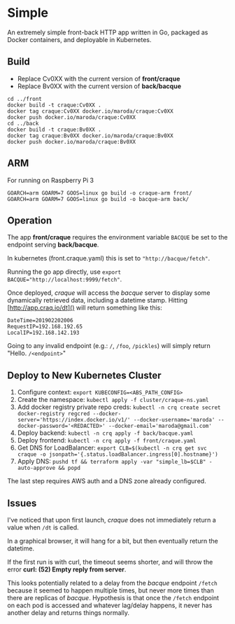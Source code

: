 # Simple

An extremely simple front-back 
HTTP app written in Go, packaged as Docker containers, and deployable in Kubernetes.

## Build

* Replace Cv0XX with the current version of **front/craque**
* Replace Bv0XX with the current version of **back/bacque**

```
cd ../front
docker build -t craque:Cv0XX .
docker tag craque:Cv0XX docker.io/maroda/craque:Cv0XX
docker push docker.io/maroda/craque:Cv0XX
cd ../back
docker build -t craque:Bv0XX .
docker tag craque:Bv0XX docker.io/maroda/craque:Bv0XX
docker push docker.io/maroda/craque:Bv0XX
```

## ARM
For running on Raspberry Pi 3
```
GOARCH=arm GOARM=7 GOOS=linux go build -o craque-arm front/
GOARCH=arm GOARM=7 GOOS=linux go build -o bacque-arm back/
```

## Operation
The app **front/craque** requires the environment variable `BACQUE` be set to the endpoint serving **back/bacque**.

In kubernetes (front.craque.yaml) this is set to `"http://bacque/fetch"`.

Running the go app directly, use `export BACQUE="http://localhost:9999/fetch"`.

Once deployed, *craque* will access the *bacque* server to display some dynamically retrieved data, including a datetime stamp.
Hitting [http://app.craq.io/dt]() will return something like this:

```
DateTime=201902202006
RequestIP=192.168.192.65
LocalIP=192.168.142.193
```

Going to any invalid endpoint (e.g.: `/`, `/foo`, `/pickles`) will simply return "Hello. `/<endpoint>`"

## Deploy to New Kubernetes Cluster
1. Configure context: `export KUBECONFIG=<ABS_PATH_CONFIG>`
2. Create the namespace: `kubectl apply -f cluster/craque-ns.yaml`
3. Add docker registry private repo creds: `kubectl -n crq create secret docker-registry regcred --docker-server='https://index.docker.io/v1/' --docker-username='maroda' --docker-password='<REDACTED>' --docker-email='maroda@gmail.com'`
4. Deploy backend: `kubectl -n crq apply -f back/bacque.yaml`
5. Deploy frontend: `kubectl -n crq apply -f front/craque.yaml`
6. Get DNS for LoadBalancer: `export CLB=$(kubectl -n crq get svc craque -o jsonpath='{.status.loadBalancer.ingress[0].hostname}')`
7. Apply DNS: `pushd tf && terraform apply -var "simple_lb=$CLB" -auto-approve && popd`

The last step requires AWS auth and a DNS zone already configured.

## Issues

I've noticed that upon first launch, *craque* does not immediately return a value when `/dt` is called.

In a graphical browser, it will hang for a bit, but then eventually return the datetime.

If the first run is with curl, the timeout seems shorter, and will throw the error **curl: (52) Empty reply from server**.

This looks potentially related to a delay from the *bacque* endpoint `/fetch` because it seemed to happen multiple times, but never more times than there are replicas of *bacque*. Hypothesis is that once the `/fetch` endpoint on each pod is accessed and whatever lag/delay happens, it never has another delay and returns things normally. 

